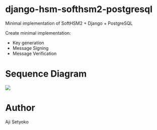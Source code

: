 # django-hsm-softhsm2-postgresql
Minimal implementation of SoftHSM2 + Django + PostgreSQL

Create minimal implementation:
- Key generation
- Message Signing
- Message Verification

# Sequence Diagram
[![](https://mermaid.ink/img/eyJjb2RlIjoic2VxdWVuY2VEaWFncmFtXG4gICAgb3B0IExvZ2luIFNjaGVtZVxuICAgICAgICBVc2VyIC0-PiBTZXJ2aWNlOiByZXF1ZXN0X2xvZ2luKCkgPGJyPiAoVXNlcm5hbWUsIFBhc3N3b3JkKVxuICAgICAgICBTZXJ2aWNlIC0-PiBTb2Z0SFNNOiBMb2dpbih0b2tlbl9pbmZvKSA8YnI-IDogbG9naW4gdG8gZGV2aWNlIHRva2VuXG4gICAgICAgIFNvZnRIU00gLT4-IFNlcnZpY2U6IHJlc3BvbnNlOiBUcnVlL0ZhbHNlXG4gICAgICAgIFNlcnZpY2UgLT4-IFBvc3RncmVTUUw6IFNhdmUgSW5mb3JtYXRpb24oRXg6IFRva2VuIHBhc3N3b3JkICsgVG9rZW4gTGFiZWwpXG4gICAgICAgIFNlcnZpY2UgLT4-IFVzZXI6IHJlc3BvbnNlOiBBY2Nlc3MgQ29kZVxuICAgIGVuZFxuICAgIG9wdCBHZW5lcmF0ZSBLZXlcbiAgICAgICAgVXNlciAtPj4gU2VydmljZTogcmVxdWVzdF9nZW5fa2V5KCkgPGJyPiBwYXlsb2FkX2dlbl9rZXlcbiAgICAgICAgU2VydmljZSAtPj4gUG9zdGdyZVNRTDogR2V0IFRva2VuIEluZm8oKVxuICAgICAgICBQb3N0Z3JlU1FMIC0-PiBTZXJ2aWNlOiBUb2tlbiBJbmZvIChUb2tlbiBQYXNzd29yZCArIExhYmVsKVxuICAgICAgICBTZXJ2aWNlIC0-PiBTb2Z0SFNNOiBMb2dpbihUb2tlbl9pbmZvKVxuICAgICAgICBTb2Z0SFNNIC0-PiBTZXJ2aWNlOiByZXNwb25zZTogVHJ1ZS9GYWxzZVxuICAgICAgICBTZXJ2aWNlIC0-PiBTb2Z0SFNNOiBSZXF1ZXN0IEtleSBnZW5lcmF0aW9uXG4gICAgICAgIFNvZnRIU00gLT4-IFNlcnZpY2U6IEtleSBnZW5lcmF0ZWRcbiAgICAgICAgU2VydmljZSAtPj4gVXNlcjogcmVzcG9uc2U6IFB1YmxpYyBrZXlcbiAgICBlbmRcbiAgICBvcHQgU2lnbmluZyBNZXNzYWdlXG4gICAgICAgIFVzZXIgLT4-IFNlcnZpY2U6IHJlcXVlc3Rfc2lnbmluZygpIDxicj4gKG1lc3NhZ2UsIGtleV9pZClcbiAgICAgICAgU2VydmljZSAtPj4gUG9zdGdyZVNRTDogR2V0IFRva2VuIEluZm8oKVxuICAgICAgICBQb3N0Z3JlU1FMIC0-PiBTZXJ2aWNlOiBUb2tlbiBJbmZvIChUb2tlbiBQYXNzd29yZCArIExhYmVsKVxuICAgICAgICBTZXJ2aWNlIC0-PiBTb2Z0SFNNOiBMb2dpbihUb2tlbl9pbmZvKVxuICAgICAgICBTb2Z0SFNNIC0-PiBTZXJ2aWNlOiByZXNwb25zZTogVHJ1ZS9GYWxzZVxuICAgICAgICBTZXJ2aWNlIC0-PiBTb2Z0SFNNOiBTaWduaW5nKG1lc3NhZ2UpXG4gICAgICAgIFNvZnRIU00gLT4-IFNlcnZpY2U6IFNpZ25lZF9tZXNzYWdlXG4gICAgICAgIFNlcnZpY2UgLT4-IFVzZXI6IHJlcHNvbmU6IFNpZ25lZCBLZXlcbiAgICBlbmRcbiAgICBvcHQgVmVyaWZ5IE1lc3NhZ2VcbiAgICAgICAgVXNlciAtPj4gU2VydmljZTogcmVxdWVzdF92ZXJpZnkoKSA8YnI-IChtZXNzYWdlLCBrZXlfaWQpXG4gICAgICAgIFNlcnZpY2UgLT4-IFBvc3RncmVTUUw6IEdldCBUb2tlbiBJbmZvKClcbiAgICAgICAgUG9zdGdyZVNRTCAtPj4gU2VydmljZTogVG9rZW4gSW5mbyAoVG9rZW4gUGFzc3dvcmQgKyBMYWJlbClcbiAgICAgICAgU2VydmljZSAtPj4gU29mdEhTTTogTG9naW4oVG9rZW5faW5mbylcbiAgICAgICAgU29mdEhTTSAtPj4gU2VydmljZTogcmVzcG9uc2U6IFRydWUvRmFsc2VcbiAgICAgICAgU2VydmljZSAtPj4gU29mdEhTTTogVmVyaWZ5KG1lc3NhZ2UpXG4gICAgICAgIFNvZnRIU00gLT4-IFNlcnZpY2U6IFRydWUvRmFsc2VcbiAgICAgICAgU2VydmljZSAtPj4gVXNlcjogcmVwc29uZTogVmVyaWZ5X3N0YXR1cyhUL0YpXG4gICAgZW5kXG4iLCJtZXJtYWlkIjp7InRoZW1lIjoiZGVmYXVsdCJ9LCJ1cGRhdGVFZGl0b3IiOmZhbHNlLCJhdXRvU3luYyI6dHJ1ZSwidXBkYXRlRGlhZ3JhbSI6ZmFsc2V9)](https://mermaid-js.github.io/mermaid-live-editor/edit#eyJjb2RlIjoic2VxdWVuY2VEaWFncmFtXG4gICAgb3B0IExvZ2luIFNjaGVtZVxuICAgICAgICBVc2VyIC0-PiBTZXJ2aWNlOiByZXF1ZXN0X2xvZ2luKCkgPGJyPiAoVXNlcm5hbWUsIFBhc3N3b3JkKVxuICAgICAgICBTZXJ2aWNlIC0-PiBTb2Z0SFNNOiBMb2dpbih0b2tlbl9pbmZvKSA8YnI-IDogbG9naW4gdG8gZGV2aWNlIHRva2VuXG4gICAgICAgIFNvZnRIU00gLT4-IFNlcnZpY2U6IHJlc3BvbnNlOiBUcnVlL0ZhbHNlXG4gICAgICAgIFNlcnZpY2UgLT4-IFBvc3RncmVTUUw6IFNhdmUgSW5mb3JtYXRpb24oRXg6IFRva2VuIHBhc3N3b3JkICsgVG9rZW4gTGFiZWwpXG4gICAgICAgIFNlcnZpY2UgLT4-IFVzZXI6IHJlc3BvbnNlOiBBY2Nlc3MgQ29kZVxuICAgIGVuZFxuICAgIG9wdCBHZW5lcmF0ZSBLZXlcbiAgICAgICAgVXNlciAtPj4gU2VydmljZTogcmVxdWVzdF9nZW5fa2V5KCkgPGJyPiBwYXlsb2FkX2dlbl9rZXlcbiAgICAgICAgU2VydmljZSAtPj4gUG9zdGdyZVNRTDogR2V0IFRva2VuIEluZm8oKVxuICAgICAgICBQb3N0Z3JlU1FMIC0-PiBTZXJ2aWNlOiBUb2tlbiBJbmZvIChUb2tlbiBQYXNzd29yZCArIExhYmVsKVxuICAgICAgICBTZXJ2aWNlIC0-PiBTb2Z0SFNNOiBMb2dpbihUb2tlbl9pbmZvKVxuICAgICAgICBTb2Z0SFNNIC0-PiBTZXJ2aWNlOiByZXNwb25zZTogVHJ1ZS9GYWxzZVxuICAgICAgICBTZXJ2aWNlIC0-PiBTb2Z0SFNNOiBSZXF1ZXN0IEtleSBnZW5lcmF0aW9uXG4gICAgICAgIFNvZnRIU00gLT4-IFNlcnZpY2U6IEtleSBnZW5lcmF0ZWRcbiAgICAgICAgU2VydmljZSAtPj4gVXNlcjogcmVzcG9uc2U6IFB1YmxpYyBrZXlcbiAgICBlbmRcbiAgICBvcHQgU2lnbmluZyBNZXNzYWdlXG4gICAgICAgIFVzZXIgLT4-IFNlcnZpY2U6IHJlcXVlc3Rfc2lnbmluZygpIDxicj4gKG1lc3NhZ2UsIGtleV9pZClcbiAgICAgICAgU2VydmljZSAtPj4gUG9zdGdyZVNRTDogR2V0IFRva2VuIEluZm8oKVxuICAgICAgICBQb3N0Z3JlU1FMIC0-PiBTZXJ2aWNlOiBUb2tlbiBJbmZvIChUb2tlbiBQYXNzd29yZCArIExhYmVsKVxuICAgICAgICBTZXJ2aWNlIC0-PiBTb2Z0SFNNOiBMb2dpbihUb2tlbl9pbmZvKVxuICAgICAgICBTb2Z0SFNNIC0-PiBTZXJ2aWNlOiByZXNwb25zZTogVHJ1ZS9GYWxzZVxuICAgICAgICBTZXJ2aWNlIC0-PiBTb2Z0SFNNOiBTaWduaW5nKG1lc3NhZ2UpXG4gICAgICAgIFNvZnRIU00gLT4-IFNlcnZpY2U6IFNpZ25lZF9tZXNzYWdlXG4gICAgICAgIFNlcnZpY2UgLT4-IFVzZXI6IHJlcHNvbmU6IFNpZ25lZCBLZXlcbiAgICBlbmRcbiAgICBvcHQgVmVyaWZ5IE1lc3NhZ2VcbiAgICAgICAgVXNlciAtPj4gU2VydmljZTogcmVxdWVzdF92ZXJpZnkoKSA8YnI-IChtZXNzYWdlLCBrZXlfaWQpXG4gICAgICAgIFNlcnZpY2UgLT4-IFBvc3RncmVTUUw6IEdldCBUb2tlbiBJbmZvKClcbiAgICAgICAgUG9zdGdyZVNRTCAtPj4gU2VydmljZTogVG9rZW4gSW5mbyAoVG9rZW4gUGFzc3dvcmQgKyBMYWJlbClcbiAgICAgICAgU2VydmljZSAtPj4gU29mdEhTTTogTG9naW4oVG9rZW5faW5mbylcbiAgICAgICAgU29mdEhTTSAtPj4gU2VydmljZTogcmVzcG9uc2U6IFRydWUvRmFsc2VcbiAgICAgICAgU2VydmljZSAtPj4gU29mdEhTTTogVmVyaWZ5KG1lc3NhZ2UpXG4gICAgICAgIFNvZnRIU00gLT4-IFNlcnZpY2U6IFRydWUvRmFsc2VcbiAgICAgICAgU2VydmljZSAtPj4gVXNlcjogcmVwc29uZTogVmVyaWZ5X3N0YXR1cyhUL0YpXG4gICAgZW5kXG4iLCJtZXJtYWlkIjoie1xuICBcInRoZW1lXCI6IFwiZGVmYXVsdFwiXG59IiwidXBkYXRlRWRpdG9yIjpmYWxzZSwiYXV0b1N5bmMiOnRydWUsInVwZGF0ZURpYWdyYW0iOmZhbHNlfQ)

# Author
Aji Setyoko